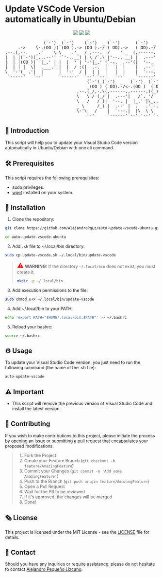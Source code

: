 # Update VSCode Version automatically in Ubuntu/Debian

<p align="center">
    <a href="https://ubuntu.com/" alt="Ubuntu">
        <img src="https://img.shields.io/badge/Ubuntu-E95420?style=flat&logo=ubuntu&logoColor=white" /></a>
    <a href="https://www.debian.org/" alt="Debian">
        <img src="https://img.shields.io/badge/Debian-A81D33?style=flat&logo=debian&logoColor=white" /></a>
    <a href="https://code.visualstudio.com/" alt="Visual Studio Code">
        <img src="https://img.shields.io/badge/Visual%20Studio%20Code-007ACC?style=flat&logo=visual-studio-code&logoColor=white" /></a>
    

</p>

<pre>
            _  (`-') _(`-')    (`-')  _ (`-')      (`-')  _         (`-') (`-').->                     _(`-')    (`-')  _
     .->    \-.(OO )( (OO ).-> (OO ).-/ ( OO).->   ( OO).-/        _(OO ) ( OO)_   _             .->  ( (OO ).-> ( OO).-/
,--.(,--.   _.'    \ \    .'_  / ,---.  /    '._  (,------.   ,--.(_/,-.\(_)--\_)  \-,-----.(`-')----. \    .'_ (,------.
|  | |(`-')(_...--'' '`'-..__) | \ /`.\ |'--...__) |  .---'   \   \ / (_//    _ /   |  .--./( OO).-.  ''`'-..__) |  .---'
|  | |(OO )|  |_.' | |  |  ' | '-'|_.' |`--.  .--'(|  '--.     \   /   / \_..`--.  /_) (`-')( _) | |  ||  |  ' |(|  '--. 
|  | | |  \|  .___.' |  |  / :(|  .-.  |   |  |    |  .--'    _ \     /_).-._)   \ ||  |OO ) \|  |)|  ||  |  / : |  .--' 
\  '-'(_ .'|  |      |  '-'  / |  | |  |   |  |    |  `---.   \-'\   /   \       /(_'  '--'\  '  '-'  '|  '-'  / |  `---.
 `-----'   `--'      `------'  `--' `--'   `--'    `------'       `-'     `-----'    `-----'   `-----' `------'  `------'
                                (`-') (`-')  _   (`-')  (`-').->  _                <-. (`-')_  
                                _(OO ) ( OO).-/<-.(OO )  ( OO)_   (_)         .->      \( OO) ) 
                            ,--.(_/,-.\(,------.,------,)(_)--\_)  ,-(`-')(`-')----. ,--./ ,--/  
                            \   \ / (_/ |  .---'|   /`. '/    _ /  | ( OO)( OO).-.  '|   \ |  |  
                            \   /   / (|  '--. |  |_.' |\_..`--.  |  |  )( _) | |  ||  . '|  |) 
                            _ \     /_) |  .--' |  .   .'.-._)   \(|  |_/  \|  |)|  ||  |\    | 
                            \-'\   /    |  `---.|  |\  \ \       / |  |'->  '  '-'  '|  | \   |  
                                `-'     `------'`--' '--' `-----'  `--'      `-----' `--'  `--' 
</pre>

## :scroll: Introduction

This script will help you to update your Visual Studio Code version automatically in Ubuntu/Debian with one cli command.

## :hammer_and_wrench: Prerequisites

This script requires the following prerequisites:

- sudo privileges.
- [wget](https://www.gnu.org/software/wget/) installed on your system.

## :rocket: Installation

1. Clone the repository:

```bash
git clone https://github.com/AlejandroPqLz/auto-update-vscode-ubuntu.git
```
```bash
cd auto-update-vscode-ubuntu
```

2. Add `.sh` file to ~/.local/bin directory:

```bash
sudo cp update-vscode.sh ~/.local/bin/update-vscode
```
> <span style="color: red; font-size: 1.5em;">&#9888;</span> **WARNING:** If the directory `~/.local/bin` does not exist, you must create it.
> ```bash
> mkdir -p ~/.local/bin
> ```

3. Add execution permissions to the file:

```bash
sudo chmod u+x ~/.local/bin/update-vscode
```

4. Add ~/.local/bin to your PATH:

```bash
echo 'export PATH="$HOME/.local/bin:$PATH"' >> ~/.bashrc
```

5. Reload your bashrc:

```bash
source ~/.bashrc
```

## :gear: Usage

To update your Visual Studio Code version, you just need to run the following command (the name of the .sh file):

```bash
auto-update-vscode
```

## :warning: Important

- This script will remove the previous version of Visual Studio Code and install the latest version.

## :seedling: Contributing

If you wish to make contributions to this project, please initiate the process by opening an issue or submitting a pull request that encapsulates your proposed modifications.

> 1. Fork the Project
> 2. Create your Feature Branch (`git checkout -b feature/AmazingFeature`)
> 3. Commit your Changes (`git commit -m 'Add some AmazingFeature'`)
> 4. Push to the Branch (`git push origin feature/AmazingFeature`)
> 5. Open a Pull Request
> 6. Wait for the PR to be reviewed
> 7. If it's approved, the changes will be merged
> 8. Done!

## :newspaper_roll: License

This project is licensed under the MIT License - see the [LICENSE](./LICENSE) file for details.

## :busts_in_silhouette: Contact

Should you have any inquiries or require assistance, please do not hesitate to contact [Alejandro Pequeño Lizcano](pq.lz.alejandro@gmail.com).
